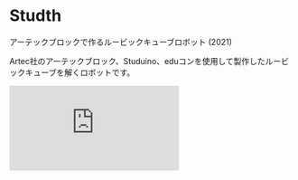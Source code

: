 # Studth

アーテックブロックで作るルービックキューブロボット (2021)



Artec社のアーテックブロック、Studuino、eduコンを使用して製作したルービックキューブを解くロボットです。

<div class="youtube">
<iframe src="https://www.youtube.com/embed/ETX0saH9TMM" title="YouTube video player" frameborder="0" allow="accelerometer; autoplay; clipboard-write; encrypted-media; gyroscope; picture-in-picture" allowfullscreen></iframe>
</div>
